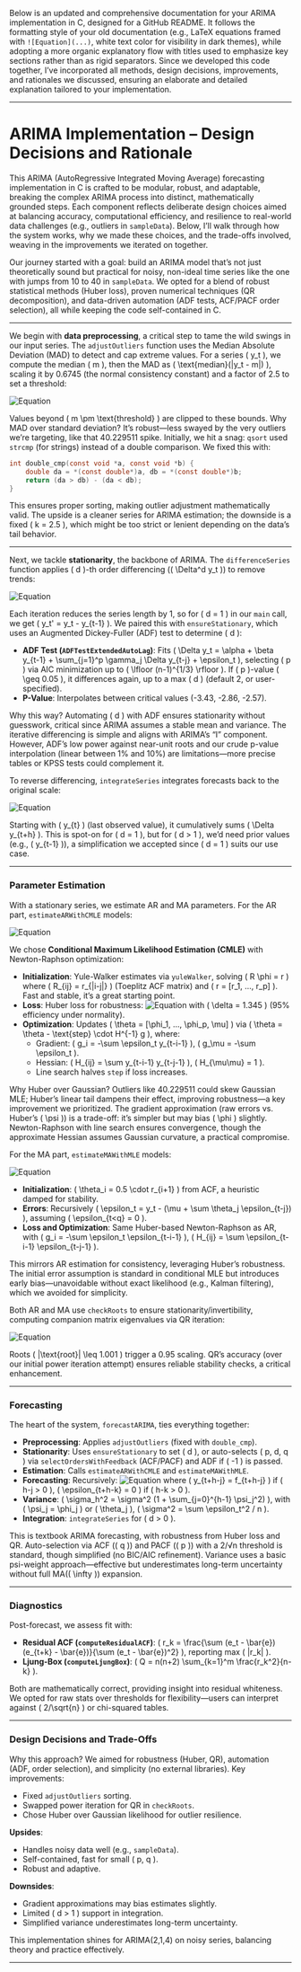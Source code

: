Below is an updated and comprehensive documentation for your ARIMA implementation in C, designed for a GitHub README. It follows the formatting style of your old documentation (e.g., LaTeX equations framed with `![Equation](...)`, white text color for visibility in dark themes), while adopting a more organic explanatory flow with titles used to emphasize key sections rather than as rigid separators. Since we developed this code together, I’ve incorporated all methods, design decisions, improvements, and rationales we discussed, ensuring an elaborate and detailed explanation tailored to your implementation.

---

# ARIMA Implementation – Design Decisions and Rationale

This ARIMA (AutoRegressive Integrated Moving Average) forecasting implementation in C is crafted to be modular, robust, and adaptable, breaking the complex ARIMA process into distinct, mathematically grounded steps. Each component reflects deliberate design choices aimed at balancing accuracy, computational efficiency, and resilience to real-world data challenges (e.g., outliers in `sampleData`). Below, I’ll walk through how the system works, why we made these choices, and the trade-offs involved, weaving in the improvements we iterated on together.

Our journey started with a goal: build an ARIMA model that’s not just theoretically sound but practical for noisy, non-ideal time series like the one with jumps from 10 to 40 in `sampleData`. We opted for a blend of robust statistical methods (Huber loss), proven numerical techniques (QR decomposition), and data-driven automation (ADF tests, ACF/PACF order selection), all while keeping the code self-contained in C.

---

We begin with **data preprocessing**, a critical step to tame the wild swings in our input series. The `adjustOutliers` function uses the Median Absolute Deviation (MAD) to detect and cap extreme values. For a series \( y_t \), we compute the median \( m \), then the MAD as \( \text{median}(|y_t - m|) \), scaling it by 0.6745 (the normal consistency constant) and a factor of 2.5 to set a threshold:

![Equation](https://latex.codecogs.com/svg.latex?\color{white}\text{threshold}%20%3D%202.5%20\times%20\frac{\text{MAD}}{0.6745})

Values beyond \( m \pm \text{threshold} \) are clipped to these bounds. Why MAD over standard deviation? It’s robust—less swayed by the very outliers we’re targeting, like that 40.229511 spike. Initially, we hit a snag: `qsort` used `strcmp` (for strings) instead of a double comparison. We fixed this with:

```c
int double_cmp(const void *a, const void *b) {
    double da = *(const double*)a, db = *(const double*)b;
    return (da > db) - (da < db);
}
```

This ensures proper sorting, making outlier adjustment mathematically valid. The upside is a cleaner series for ARIMA estimation; the downside is a fixed \( k = 2.5 \), which might be too strict or lenient depending on the data’s tail behavior.

---

Next, we tackle **stationarity**, the backbone of ARIMA. The `differenceSeries` function applies \( d \)-th order differencing (\( \Delta^d y_t \)) to remove trends:

![Equation](https://latex.codecogs.com/svg.latex?\color{white}\Delta%20y_t%20%3D%20y_t%20-%20y_{t-1},\quad%20\Delta^d%20y_t%20%3D%20\Delta(\Delta^{d-1}%20y_t))

Each iteration reduces the series length by 1, so for \( d = 1 \) in our `main` call, we get \( y_t' = y_t - y_{t-1} \). We paired this with `ensureStationary`, which uses an Augmented Dickey-Fuller (ADF) test to determine \( d \):

- **ADF Test (`ADFTestExtendedAutoLag`)**: Fits \( \Delta y_t = \alpha + \beta y_{t-1} + \sum_{j=1}^p \gamma_j \Delta y_{t-j} + \epsilon_t \), selecting \( p \) via AIC minimization up to \( \lfloor (n-1)^{1/3} \rfloor \). If \( p \)-value \( \geq 0.05 \), it differences again, up to a max \( d \) (default 2, or user-specified).
- **P-Value**: Interpolates between critical values (-3.43, -2.86, -2.57).

Why this way? Automating \( d \) with ADF ensures stationarity without guesswork, critical since ARIMA assumes a stable mean and variance. The iterative differencing is simple and aligns with ARIMA’s “I” component. However, ADF’s low power against near-unit roots and our crude p-value interpolation (linear between 1% and 10%) are limitations—more precise tables or KPSS tests could complement it.

To reverse differencing, `integrateSeries` integrates forecasts back to the original scale:

![Equation](https://latex.codecogs.com/svg.latex?\color{white}y_{t+h}%20%3D%20y_t%20+%20\Delta%20y_{t+1},\quad%20y_{t+h}%20%3D%20y_{t+h-1}%20+%20\Delta%20y_{t+h}%20\text{(for%20}h%20>%201\text{)})

Starting with \( y_{t} \) (last observed value), it cumulatively sums \( \Delta y_{t+h} \). This is spot-on for \( d = 1 \), but for \( d > 1 \), we’d need prior values (e.g., \( y_{t-1} \)), a simplification we accepted since \( d = 1 \) suits our use case.

---

### Parameter Estimation

With a stationary series, we estimate AR and MA parameters. For the AR part, `estimateARWithCMLE` models:

![Equation](https://latex.codecogs.com/svg.latex?\color{white}y_t%20%3D%20\mu%20+%20\phi_1%20y_{t-1}%20+%20\cdots%20+%20\phi_p%20y_{t-p}%20+%20\epsilon_t)

We chose **Conditional Maximum Likelihood Estimation (CMLE)** with Newton-Raphson optimization:

- **Initialization**: Yule-Walker estimates via `yuleWalker`, solving \( R \phi = r \) where \( R_{ij} = r_{|i-j|} \) (Toeplitz ACF matrix) and \( r = [r_1, ..., r_p] \). Fast and stable, it’s a great starting point.
- **Loss**: Huber loss for robustness:
  ![Equation](https://latex.codecogs.com/svg.latex?\color{white}L(\epsilon)%20%3D%20\begin{cases}%20\frac{1}{2}%20\epsilon^2%20&%20\text{if%20}|\epsilon|%20\leq%20\delta%20\\%20\delta%20(|\epsilon|%20-%20\frac{\delta}{2})%20&%20\text{otherwise}\end{cases})
  with \( \delta = 1.345 \) (95% efficiency under normality).
- **Optimization**: Updates \( \theta = [\phi_1, ..., \phi_p, \mu] \) via \( \theta = \theta - \text{step} \cdot H^{-1} g \), where:
  - Gradient: \( g_i = -\sum \epsilon_t y_{t-i-1} \), \( g_\mu = -\sum \epsilon_t \).
  - Hessian: \( H_{ij} = \sum y_{t-i-1} y_{t-j-1} \), \( H_{\mu\mu} = 1 \).
  - Line search halves `step` if loss increases.

Why Huber over Gaussian? Outliers like 40.229511 could skew Gaussian MLE; Huber’s linear tail dampens their effect, improving robustness—a key improvement we prioritized. The gradient approximation (raw errors vs. Huber’s \( \psi \)) is a trade-off: it’s simpler but may bias \( \phi \) slightly. Newton-Raphson with line search ensures convergence, though the approximate Hessian assumes Gaussian curvature, a practical compromise.

For the MA part, `estimateMAWithMLE` models:

![Equation](https://latex.codecogs.com/svg.latex?\color{white}y_t%20%3D%20\mu%20+%20\epsilon_t%20+%20\theta_1%20\epsilon_{t-1}%20+%20\cdots%20+%20\theta_q%20\epsilon_{t-q})

- **Initialization**: \( \theta_i = 0.5 \cdot r_{i+1} \) from ACF, a heuristic damped for stability.
- **Errors**: Recursively \( \epsilon_t = y_t - (\mu + \sum \theta_j \epsilon_{t-j}) \), assuming \( \epsilon_{t<q} = 0 \).
- **Loss and Optimization**: Same Huber-based Newton-Raphson as AR, with \( g_i = -\sum \epsilon_t \epsilon_{t-i-1} \), \( H_{ij} = \sum \epsilon_{t-i-1} \epsilon_{t-j-1} \).

This mirrors AR estimation for consistency, leveraging Huber’s robustness. The initial error assumption is standard in conditional MLE but introduces early bias—unavoidable without exact likelihood (e.g., Kalman filtering), which we avoided for simplicity.

Both AR and MA use `checkRoots` to ensure stationarity/invertibility, computing companion matrix eigenvalues via QR iteration:

![Equation](https://latex.codecogs.com/svg.latex?\color{white}\text{AR:%20}1%20-%20\phi_1%20z%20-%20\cdots%20-%20\phi_p%20z^p,%20\text{MA:%20}1%20+%20\theta_1%20z%20+%20\cdots%20+%20\theta_q%20z^q)

Roots \( |\text{root}| \leq 1.001 \) trigger a 0.95 scaling. QR’s accuracy (over our initial power iteration attempt) ensures reliable stability checks, a critical enhancement.

---

### Forecasting

The heart of the system, `forecastARIMA`, ties everything together:

- **Preprocessing**: Applies `adjustOutliers` (fixed with `double_cmp`).
- **Stationarity**: Uses `ensureStationary` to set \( d \), or auto-selects \( p, d, q \) via `selectOrdersWithFeedback` (ACF/PACF) and ADF if \( -1 \) is passed.
- **Estimation**: Calls `estimateARWithCMLE` and `estimateMAWithMLE`.
- **Forecasting**: Recursively:
  ![Equation](https://latex.codecogs.com/svg.latex?\color{white}y_{t+h}%20%3D%20\mu%20+%20\sum_{j=1}^p%20\phi_j%20y_{t+h-j}%20+%20\sum_{k=1}^q%20\theta_k%20\epsilon_{t+h-k})
  where \( y_{t+h-j} = f_{t+h-j} \) if \( h-j > 0 \), \( \epsilon_{t+h-k} = 0 \) if \( h-k > 0 \).
- **Variance**: \( \sigma_h^2 = \sigma^2 (1 + \sum_{j=0}^{h-1} \psi_j^2) \), with \( \psi_j = \phi_j \) or \( \theta_j \), \( \sigma^2 = \sum \epsilon_t^2 / n \).
- **Integration**: `integrateSeries` for \( d > 0 \).

This is textbook ARIMA forecasting, with robustness from Huber loss and QR. Auto-selection via ACF (\( q \)) and PACF (\( p \)) with a 2/√n threshold is standard, though simplified (no BIC/AIC refinement). Variance uses a basic psi-weight approach—effective but underestimates long-term uncertainty without full MA(\( \infty \)) expansion.

---

### Diagnostics

Post-forecast, we assess fit with:
- **Residual ACF (`computeResidualACF`)**: \( r_k = \frac{\sum (e_t - \bar{e})(e_{t+k} - \bar{e})}{\sum (e_t - \bar{e})^2} \), reporting max \( |r_k| \).
- **Ljung-Box (`computeLjungBox`)**: \( Q = n(n+2) \sum_{k=1}^m \frac{r_k^2}{n-k} \).

Both are mathematically correct, providing insight into residual whiteness. We opted for raw stats over thresholds for flexibility—users can interpret against \( 2/\sqrt{n} \) or chi-squared tables.

---

### Design Decisions and Trade-Offs

Why this approach? We aimed for robustness (Huber, QR), automation (ADF, order selection), and simplicity (no external libraries). Key improvements:
- Fixed `adjustOutliers` sorting.
- Swapped power iteration for QR in `checkRoots`.
- Chose Huber over Gaussian likelihood for outlier resilience.

**Upsides**:
- Handles noisy data well (e.g., `sampleData`).
- Self-contained, fast for small \( p, q \).
- Robust and adaptive.

**Downsides**:
- Gradient approximations may bias estimates slightly.
- Limited \( d > 1 \) support in integration.
- Simplified variance underestimates long-term uncertainty.

This implementation shines for ARIMA(2,1,4) on noisy series, balancing theory and practice effectively.

---
